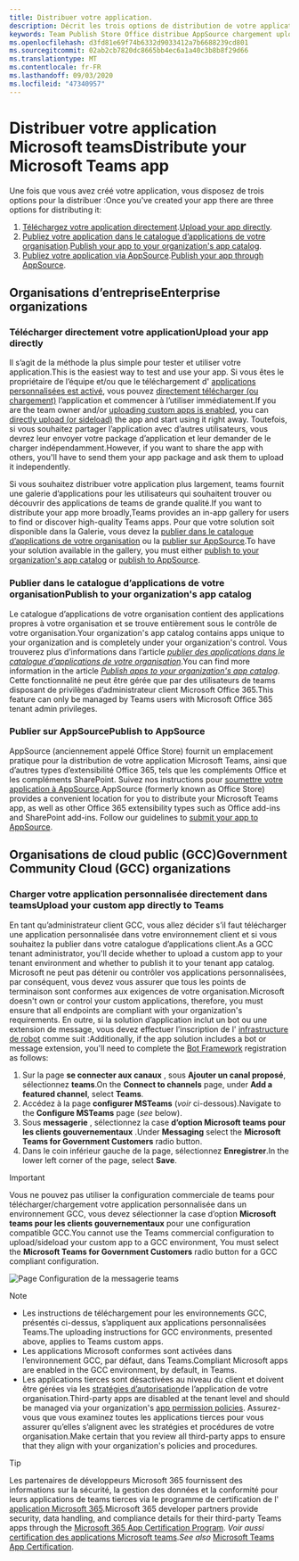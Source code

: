 ```yaml
---
title: Distribuer votre application.
description: Décrit les trois options de distribution de votre application'
keywords: Team Publish Store Office distribue AppSource chargement upload App
ms.openlocfilehash: d3fd81e69f74b6332d9033412a7b6688239cd801
ms.sourcegitcommit: 02ab2cb7820dc8665bb4ec6a1a40c3b8b8f29d66
ms.translationtype: MT
ms.contentlocale: fr-FR
ms.lasthandoff: 09/03/2020
ms.locfileid: "47340957"
---
```

# <a name="distribute-your-microsoft-teams-app"></a><span data-ttu-id="ac72e-104">Distribuer votre application Microsoft teams</span><span class="sxs-lookup"><span data-stu-id="ac72e-104">Distribute your Microsoft Teams app</span></span>

<span data-ttu-id="ac72e-105">Une fois que vous avez créé votre application, vous disposez de trois options pour la distribuer :</span><span class="sxs-lookup"><span data-stu-id="ac72e-105">Once you've created your app there are three options for distributing it:</span></span>

1. <span data-ttu-id="ac72e-106">[Téléchargez votre application directement](#upload-your-app-directly).</span><span class="sxs-lookup"><span data-stu-id="ac72e-106">[Upload your app directly](#upload-your-app-directly).</span></span>
2. <span data-ttu-id="ac72e-107">[Publiez votre application dans le catalogue d’applications de votre organisation](#publish-to-your-organizations-app-catalog).</span><span class="sxs-lookup"><span data-stu-id="ac72e-107">[Publish your app to your organization's app catalog](#publish-to-your-organizations-app-catalog).</span></span>
3. <span data-ttu-id="ac72e-108">[Publiez votre application via AppSource](#publish-to-appsource).</span><span class="sxs-lookup"><span data-stu-id="ac72e-108">[Publish your app through AppSource](#publish-to-appsource).</span></span>

## <a name="enterprise-organizations"></a><span data-ttu-id="ac72e-109">Organisations d’entreprise</span><span class="sxs-lookup"><span data-stu-id="ac72e-109">Enterprise organizations</span></span>

### <a name="upload-your-app-directly"></a><span data-ttu-id="ac72e-110">Télécharger directement votre application</span><span class="sxs-lookup"><span data-stu-id="ac72e-110">Upload your app directly</span></span>

<span data-ttu-id="ac72e-111">Il s’agit de la méthode la plus simple pour tester et utiliser votre application.</span><span class="sxs-lookup"><span data-stu-id="ac72e-111">This is the easiest way to test and use your app.</span></span> <span data-ttu-id="ac72e-112">Si vous êtes le propriétaire de l’équipe et/ou que le téléchargement d' [applications personnalisées est activé](/microsoftteams/admin-settings), vous pouvez [directement télécharger (ou chargement)](./apps-upload.md) l’application et commencer à l’utiliser immédiatement.</span><span class="sxs-lookup"><span data-stu-id="ac72e-112">If you are the team owner and/or [uploading custom apps is enabled](/microsoftteams/admin-settings), you can [directly upload (or sideload)](./apps-upload.md) the app and start using it right away.</span></span> <span data-ttu-id="ac72e-113">Toutefois, si vous souhaitez partager l’application avec d’autres utilisateurs, vous devrez leur envoyer votre package d’application et leur demander de le charger indépendamment.</span><span class="sxs-lookup"><span data-stu-id="ac72e-113">However, if you want to share the app with others, you'll have to send them your app package and ask them to upload it independently.</span></span>

<span data-ttu-id="ac72e-114">Si vous souhaitez distribuer votre application plus largement, teams fournit une galerie d’applications pour les utilisateurs qui souhaitent trouver ou découvrir des applications de teams de grande qualité.</span><span class="sxs-lookup"><span data-stu-id="ac72e-114">If you want to distribute your app more broadly,Teams provides an in-app gallery for users to find or discover high-quality Teams apps.</span></span> <span data-ttu-id="ac72e-115">Pour que votre solution soit disponible dans la Galerie, vous devez la [publier dans le catalogue d’applications de votre organisation](#publish-to-your-organizations-app-catalog) ou la [publier sur AppSource](./appsource/publish.md).</span><span class="sxs-lookup"><span data-stu-id="ac72e-115">To have your solution available in the gallery, you must either [publish to your organization's app catalog](#publish-to-your-organizations-app-catalog) or [publish to AppSource](./appsource/publish.md).</span></span>

### <a name="publish-to-your-organizations-app-catalog"></a><span data-ttu-id="ac72e-116">Publier dans le catalogue d’applications de votre organisation</span><span class="sxs-lookup"><span data-stu-id="ac72e-116">Publish to your organization's app catalog</span></span>

<span data-ttu-id="ac72e-117">Le catalogue d’applications de votre organisation contient des applications propres à votre organisation et se trouve entièrement sous le contrôle de votre organisation.</span><span class="sxs-lookup"><span data-stu-id="ac72e-117">Your organization's app catalog contains apps unique to your organization and is completely under your organization's control.</span></span> <span data-ttu-id="ac72e-118">Vous trouverez plus d’informations dans l’article [*publier des applications dans le catalogue d’applications de votre organisation*](/microsoftteams/tenant-apps-catalog-teams).</span><span class="sxs-lookup"><span data-stu-id="ac72e-118">You can find more information in the article [*Publish apps to your organization's app catalog*](/microsoftteams/tenant-apps-catalog-teams).</span></span> <span data-ttu-id="ac72e-119">Cette fonctionnalité ne peut être gérée que par des utilisateurs de teams disposant de privilèges d’administrateur client Microsoft Office 365.</span><span class="sxs-lookup"><span data-stu-id="ac72e-119">This feature can only be managed by Teams users with Microsoft Office 365 tenant admin privileges.</span></span>

### <a name="publish-to-appsource"></a><span data-ttu-id="ac72e-120">Publier sur AppSource</span><span class="sxs-lookup"><span data-stu-id="ac72e-120">Publish to AppSource</span></span>

<span data-ttu-id="ac72e-121">AppSource (anciennement appelé Office Store) fournit un emplacement pratique pour la distribution de votre application Microsoft Teams, ainsi que d’autres types d’extensibilité Office 365, tels que les compléments Office et les compléments SharePoint. Suivez nos instructions pour [soumettre votre application à AppSource](./appsource/publish.md).</span><span class="sxs-lookup"><span data-stu-id="ac72e-121">AppSource (formerly known as Office Store) provides a convenient location for you to distribute your Microsoft Teams app, as well as other Office 365 extensibility types such as Office add-ins and SharePoint add-ins. Follow our guidelines to [submit your app to AppSource](./appsource/publish.md).</span></span>

## <a name="government-community-cloud-gcc-organizations"></a><span data-ttu-id="ac72e-122">Organisations de cloud public (GCC)</span><span class="sxs-lookup"><span data-stu-id="ac72e-122">Government Community Cloud (GCC) organizations</span></span>

### <a name="upload-your-custom-app-directly-to-teams"></a><span data-ttu-id="ac72e-123">Charger votre application personnalisée directement dans teams</span><span class="sxs-lookup"><span data-stu-id="ac72e-123">Upload your custom app directly to Teams</span></span>

 <span data-ttu-id="ac72e-124">En tant qu’administrateur client GCC, vous allez décider s’il faut télécharger une application personnalisée dans votre environnement client et si vous souhaitez la publier dans votre catalogue d’applications client.</span><span class="sxs-lookup"><span data-stu-id="ac72e-124">As a GCC tenant administrator, you'll decide whether to upload a custom app to your tenant environment and whether to  publish it to your tenant app catalog.</span></span> <span data-ttu-id="ac72e-125">Microsoft ne peut pas détenir ou contrôler vos applications personnalisées, par conséquent, vous devez vous assurer que tous les points de terminaison sont conformes aux exigences de votre organisation.</span><span class="sxs-lookup"><span data-stu-id="ac72e-125">Microsoft doesn't own or control your custom applications, therefore, you must ensure that all endpoints are compliant with your organization's requirements.</span></span> <span data-ttu-id="ac72e-126">En outre, si la solution d’application inclut un bot ou une extension de message, vous devez effectuer l’inscription de l' [infrastructure de robot](https://dev.botframework.com/) comme suit :</span><span class="sxs-lookup"><span data-stu-id="ac72e-126">Additionally, if the app solution includes a bot or message extension, you'll need to complete the [Bot Framework](https://dev.botframework.com/) registration as follows:</span></span>

1. <span data-ttu-id="ac72e-127">Sur la page **se connecter aux canaux** , sous **Ajouter un canal proposé**, sélectionnez **teams**.</span><span class="sxs-lookup"><span data-stu-id="ac72e-127">On the **Connect to channels** page, under **Add a featured channel**, select **Teams**.</span></span>
1. <span data-ttu-id="ac72e-128">Accédez à la page **configurer MSTeams** (*voir* ci-dessous).</span><span class="sxs-lookup"><span data-stu-id="ac72e-128">Navigate to the **Configure MSTeams** page (*see* below).</span></span>
1. <span data-ttu-id="ac72e-129">Sous **messagerie** , sélectionnez la case **d’option Microsoft teams pour les clients gouvernementaux** .</span><span class="sxs-lookup"><span data-stu-id="ac72e-129">Under **Messaging** select the **Microsoft Teams for Government Customers** radio button.</span></span>
1. <span data-ttu-id="ac72e-130">Dans le coin inférieur gauche de la page, sélectionnez **Enregistrer**.</span><span class="sxs-lookup"><span data-stu-id="ac72e-130">In the lower left corner of the page, select **Save**.</span></span>  

>[!IMPORTANT]
> <span data-ttu-id="ac72e-131">Vous ne pouvez pas utiliser la configuration commerciale de teams pour télécharger/chargement votre application personnalisée dans un environnement GCC, vous devez sélectionner la case d’option **Microsoft teams pour les clients gouvernementaux** pour une configuration compatible GCC.</span><span class="sxs-lookup"><span data-stu-id="ac72e-131">You cannot use the Teams commercial configuration to upload/sideload your custom app to a GCC environment,  You must select the **Microsoft Teams for Government Customers** radio button for a GCC compliant configuration.</span></span>

![Page Configuration de la messagerie teams](../../assets/images/gcc-configure.png)

> [!NOTE]
>
> * <span data-ttu-id="ac72e-133">Les instructions de téléchargement pour les environnements GCC, présentés ci-dessus, s’appliquent aux applications personnalisées Teams.</span><span class="sxs-lookup"><span data-stu-id="ac72e-133">The uploading instructions for GCC environments, presented above, applies to Teams custom apps.</span></span> </br>
> * <span data-ttu-id="ac72e-134">Les applications Microsoft conformes sont activées dans l’environnement GCC, par défaut, dans Teams.</span><span class="sxs-lookup"><span data-stu-id="ac72e-134">Compliant Microsoft apps are enabled in the GCC environment, by default, in Teams.</span></span>
> * <span data-ttu-id="ac72e-135">Les applications tierces sont désactivées au niveau du client et doivent être gérées via les [stratégies d’autorisation](/microsoftteams/teams-app-permission-policies)de l’application de votre organisation.</span><span class="sxs-lookup"><span data-stu-id="ac72e-135">Third-party apps are disabled at the tenant level and should be managed via your organization's [app permission policies](/microsoftteams/teams-app-permission-policies).</span></span> <span data-ttu-id="ac72e-136">Assurez-vous que vous examinez toutes les applications tierces pour vous assurer qu’elles s’alignent avec les stratégies et procédures de votre organisation.</span><span class="sxs-lookup"><span data-stu-id="ac72e-136">Make certain that you review all third-party apps to ensure that they align with your organization's policies and procedures.</span></span>

> [!TIP]
>
> <span data-ttu-id="ac72e-137">Les partenaires de développeurs Microsoft 365 fournissent des informations sur la sécurité, la gestion des données et la conformité pour leurs applications de teams tierces via le programme de certification de l' [application Microsoft 365](/microsoft-365-app-certification/overview).</span><span class="sxs-lookup"><span data-stu-id="ac72e-137">Microsoft 365 developer partners provide security, data handling, and compliance details for their third-party Teams apps through the [Microsoft 365 App Certification Program](/microsoft-365-app-certification/overview).</span></span> <span data-ttu-id="ac72e-138">*Voir aussi* [certification des applications Microsoft teams](/microsoftteams/platform/concepts/deploy-and-publish/appsource/post-publish/application-certification).</span><span class="sxs-lookup"><span data-stu-id="ac72e-138">*See also* [Microsoft Teams App Certification](/microsoftteams/platform/concepts/deploy-and-publish/appsource/post-publish/application-certification).</span></span>
</br></br>

